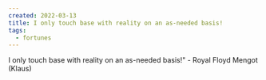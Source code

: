 ```yaml
---
created: 2022-03-13
title: I only touch base with reality on an as-needed basis!
tags:
  - fortunes
---
```


I only touch base with reality on an as-needed basis!" - Royal Floyd Mengot (Klaus)
